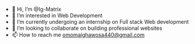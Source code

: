 - 👋 Hi, I’m @Ig-Matrix
- 👀 I’m interested in Web Development 
- 🌱 I’m currently undergoing an internship on Full stack Web development 
- 💞️ I’m looking to collaborate on building professional websites 
- 📫 How to reach me omomaighawosa440@gmail.com 

<!---
Ig-Matrix/Ig-Matrix is a ✨ special ✨ repository because its `README.md` (this file) appears on your GitHub profile.
You can click the Preview link to take a look at your changes.
--->
